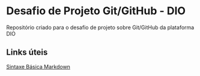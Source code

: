 # Desafio de Projeto Git/GitHub - DIO
Repositório criado para o desafio de projeto sobre Git/GitHub da plataforma DIO

## Links úteis
[Sintaxe Básica Markdown](https://www.markdownguide.org/getting-started/)
